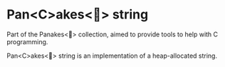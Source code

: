 # Pan\<C\>akes\<🥞\> string

Part of the Pan<C>akes<🥞> collection, aimed to provide tools to help with C programming.

Pan\<C\>akes\<🥞\> string is an implementation of a heap-allocated string.
